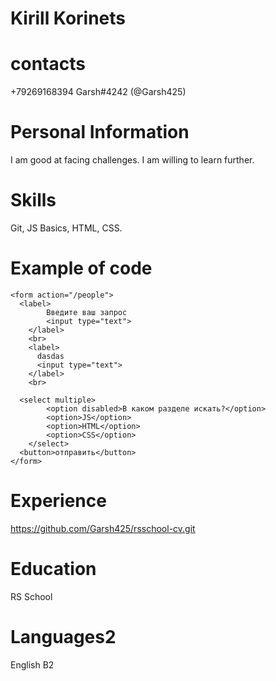 # Kirill Korinets
# contacts
+79269168394 Garsh#4242 (@Garsh425)
# Personal Information
I am good at facing challenges. I am willing to learn further.
# Skills 
Git, JS Basics, HTML, CSS.
# Example of code
```<h2>Форма поиска</h2>
<form action="/people">
  <label>
        Введите ваш запрос
        <input type="text">
    </label>
    <br>
    <label>
      dasdas
      <input type="text">
    </label>
    <br>
  
  <select multiple>
        <option disabled>В каком разделе искать?</option>
        <option>JS</option>
        <option>HTML</option>
        <option>CSS</option>
    </select>
  <button>отправить</button>
</form>
```
# Experience
 https://github.com/Garsh425/rsschool-cv.git
# Education
RS School
# Languages2
English B2
